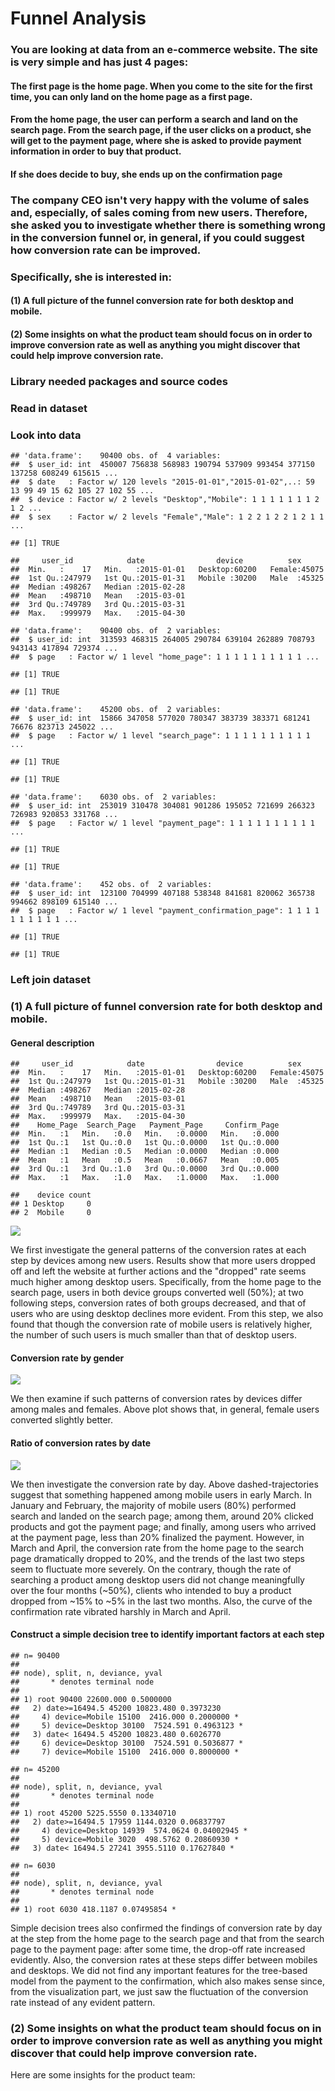Funnel Analysis
================

### You are looking at data from an e-commerce website. The site is very simple and has just 4 pages:

#### The first page is the home page. When you come to the site for the first time, you can only land on the home page as a first page.

#### From the home page, the user can perform a search and land on the search page. From the search page, if the user clicks on a product, she will get to the payment page, where she is asked to provide payment information in order to buy that product.

#### If she does decide to buy, she ends up on the confirmation page

### The company CEO isn't very happy with the volume of sales and, especially, of sales coming from new users. Therefore, she asked you to investigate whether there is something wrong in the conversion funnel or, in general, if you could suggest how conversion rate can be improved.

### Specifically, she is interested in:

#### (1) A full picture of the funnel conversion rate for both desktop and mobile.

#### (2) Some insights on what the product team should focus on in order to improve conversion rate as well as anything you might discover that could help improve conversion rate.

### Library needed packages and source codes

### Read in dataset

### Look into data

    ## 'data.frame':    90400 obs. of  4 variables:
    ##  $ user_id: int  450007 756838 568983 190794 537909 993454 377150 137258 608249 615615 ...
    ##  $ date   : Factor w/ 120 levels "2015-01-01","2015-01-02",..: 59 13 99 49 15 62 105 27 102 55 ...
    ##  $ device : Factor w/ 2 levels "Desktop","Mobile": 1 1 1 1 1 1 1 2 1 2 ...
    ##  $ sex    : Factor w/ 2 levels "Female","Male": 1 2 2 1 2 2 1 2 1 1 ...

    ## [1] TRUE

    ##     user_id            date                device          sex       
    ##  Min.   :    17   Min.   :2015-01-01   Desktop:60200   Female:45075  
    ##  1st Qu.:247979   1st Qu.:2015-01-31   Mobile :30200   Male  :45325  
    ##  Median :498267   Median :2015-02-28                                 
    ##  Mean   :498710   Mean   :2015-03-01                                 
    ##  3rd Qu.:749789   3rd Qu.:2015-03-31                                 
    ##  Max.   :999979   Max.   :2015-04-30

    ## 'data.frame':    90400 obs. of  2 variables:
    ##  $ user_id: int  313593 468315 264005 290784 639104 262889 708793 943143 417894 729374 ...
    ##  $ page   : Factor w/ 1 level "home_page": 1 1 1 1 1 1 1 1 1 1 ...

    ## [1] TRUE

    ## [1] TRUE

    ## 'data.frame':    45200 obs. of  2 variables:
    ##  $ user_id: int  15866 347058 577020 780347 383739 383371 681241 76676 823713 245022 ...
    ##  $ page   : Factor w/ 1 level "search_page": 1 1 1 1 1 1 1 1 1 1 ...

    ## [1] TRUE

    ## [1] TRUE

    ## 'data.frame':    6030 obs. of  2 variables:
    ##  $ user_id: int  253019 310478 304081 901286 195052 721699 266323 726983 920853 331768 ...
    ##  $ page   : Factor w/ 1 level "payment_page": 1 1 1 1 1 1 1 1 1 1 ...

    ## [1] TRUE

    ## [1] TRUE

    ## 'data.frame':    452 obs. of  2 variables:
    ##  $ user_id: int  123100 704999 407188 538348 841681 820062 365738 994662 898109 615140 ...
    ##  $ page   : Factor w/ 1 level "payment_confirmation_page": 1 1 1 1 1 1 1 1 1 1 ...

    ## [1] TRUE

    ## [1] TRUE

### Left join dataset

### (1) A full picture of funnel conversion rate for both desktop and mobile.

#### General description

    ##     user_id            date                device          sex       
    ##  Min.   :    17   Min.   :2015-01-01   Desktop:60200   Female:45075  
    ##  1st Qu.:247979   1st Qu.:2015-01-31   Mobile :30200   Male  :45325  
    ##  Median :498267   Median :2015-02-28                                 
    ##  Mean   :498710   Mean   :2015-03-01                                 
    ##  3rd Qu.:749789   3rd Qu.:2015-03-31                                 
    ##  Max.   :999979   Max.   :2015-04-30                                 
    ##    Home_Page  Search_Page   Payment_Page     Confirm_Page  
    ##  Min.   :1   Min.   :0.0   Min.   :0.0000   Min.   :0.000  
    ##  1st Qu.:1   1st Qu.:0.0   1st Qu.:0.0000   1st Qu.:0.000  
    ##  Median :1   Median :0.5   Median :0.0000   Median :0.000  
    ##  Mean   :1   Mean   :0.5   Mean   :0.0667   Mean   :0.005  
    ##  3rd Qu.:1   3rd Qu.:1.0   3rd Qu.:0.0000   3rd Qu.:0.000  
    ##  Max.   :1   Max.   :1.0   Max.   :1.0000   Max.   :1.000

    ##    device count
    ## 1 Desktop     0
    ## 2  Mobile     0

![](5.Funnel_Analysis_files/figure-markdown_github/unnamed-chunk-5-1.png)

We first investigate the general patterns of the conversion rates at each step by devices among new users. Results show that more users dropped off and left the website at further actions and the "dropped" rate seems much higher among desktop users. Specifically, from the home page to the search page, users in both device groups converted well (50%); at two following steps, conversion rates of both groups decreased, and that of users who are using desktop declines more evident. From this step, we also found that though the conversion rate of mobile users is relatively higher, the number of such users is much smaller than that of desktop users.

#### Conversion rate by gender

![](5.Funnel_Analysis_files/figure-markdown_github/unnamed-chunk-6-1.png)

We then examine if such patterns of conversion rates by devices differ among males and females. Above plot shows that, in general, female users converted slightly better.

#### Ratio of conversion rates by date

![](5.Funnel_Analysis_files/figure-markdown_github/unnamed-chunk-7-1.png)

We then investigate the conversion rate by day. Above dashed-trajectories suggest that something happened among mobile users in early March. In January and February, the majority of mobile users (80%) performed search and landed on the search page; among them, around 20% clicked products and got the payment page; and finally, among users who arrived at the payment page, less than 20% finalized the payment. However, in March and April, the conversion rate from the home page to the search page dramatically dropped to 20%, and the trends of the last two steps seem to fluctuate more severely. On the contrary, though the rate of searching a product among desktop users did not change meaningfully over the four months (~50%), clients who intended to buy a product dropped from ~15% to ~5% in the last two months. Also, the curve of the confirmation rate vibrated harshly in March and April.

#### Construct a simple decision tree to identify important factors at each step

    ## n= 90400 
    ## 
    ## node), split, n, deviance, yval
    ##       * denotes terminal node
    ## 
    ## 1) root 90400 22600.000 0.5000000  
    ##   2) date>=16494.5 45200 10823.480 0.3973230  
    ##     4) device=Mobile 15100  2416.000 0.2000000 *
    ##     5) device=Desktop 30100  7524.591 0.4963123 *
    ##   3) date< 16494.5 45200 10823.480 0.6026770  
    ##     6) device=Desktop 30100  7524.591 0.5036877 *
    ##     7) device=Mobile 15100  2416.000 0.8000000 *

    ## n= 45200 
    ## 
    ## node), split, n, deviance, yval
    ##       * denotes terminal node
    ## 
    ## 1) root 45200 5225.5550 0.13340710  
    ##   2) date>=16494.5 17959 1144.0320 0.06837797  
    ##     4) device=Desktop 14939  574.0624 0.04002945 *
    ##     5) device=Mobile 3020  498.5762 0.20860930 *
    ##   3) date< 16494.5 27241 3955.5110 0.17627840 *

    ## n= 6030 
    ## 
    ## node), split, n, deviance, yval
    ##       * denotes terminal node
    ## 
    ## 1) root 6030 418.1187 0.07495854 *

Simple decision trees also confirmed the findings of conversion rate by day at the step from the home page to the search page and that from the search page to the payment page: after some time, the drop-off rate increased evidently. Also, the conversion rates at these steps differ between mobiles and desktops. We did not find any important features for the tree-based model from the payment to the confirmation, which also makes sense since, from the visualization part, we just saw the fluctuation of the conversion rate instead of any evident pattern.

### (2) Some insights on what the product team should focus on in order to improve conversion rate as well as anything you might discover that could help improve conversion rate.

Here are some insights for the product team:

